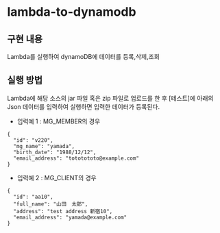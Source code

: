 # lambda-to-dynamodb

## 구현 내용
Lambda를 실행하여 dynamoDB에 데이터를 등록,삭제,조회

## 실행 방법
Lambda에 해당 소스의 jar 파일  혹은 zip 파일로 업로드를 한 후
[테스트]에 아래의 Json 데이터를 입력하여 실행하면 입력한 데이터가 등록된다.

* 입력예 1 : MG_MEMBER의 경우
```
{
  "id": "v220",
  "mg_name": "yamada",
  "birth_date": "1988/12/12",
  "email_address": "tototototo@example.com"
}
```

* 입력예 2 : MG_CLIENT의 경우
```
{
  "id": "aa10",
  "full_name": "山田　太郎",
  "address": "test address 新宿10",
  "email_address": "yamada@example.com"
}
```
